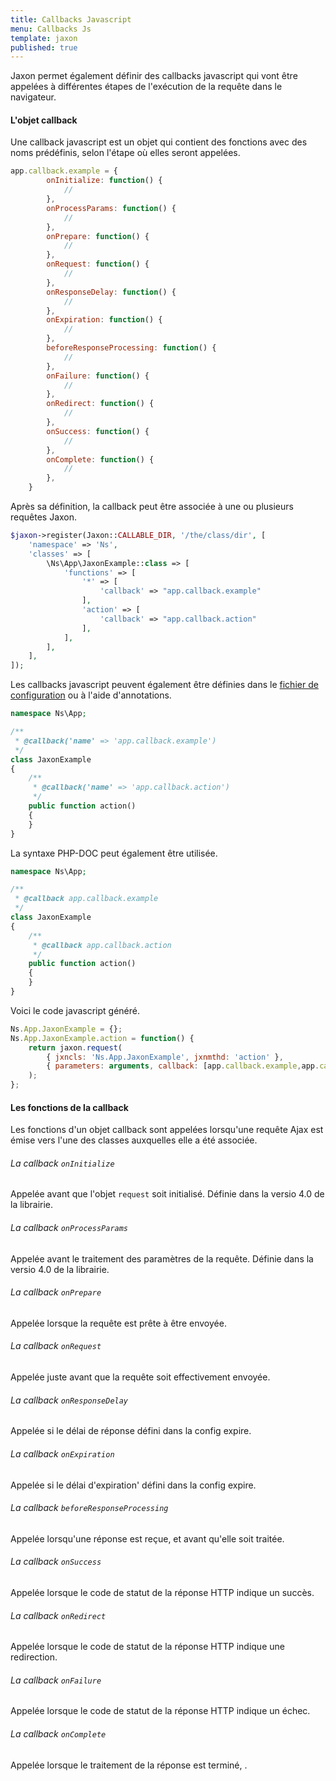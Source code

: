 ```yaml
---
title: Callbacks Javascript
menu: Callbacks Js
template: jaxon
published: true
---
```


Jaxon permet également définir des callbacks javascript qui vont être appelées à différentes étapes de l'exécution de la requête dans le navigateur.

#### L'objet callback

Une callback javascript est un objet qui contient des fonctions avec des noms prédéfinis, selon l'étape où elles seront appelées.

```javascript
app.callback.example = {
        onInitialize: function() {
            //
        },
        onProcessParams: function() {
            //
        },
        onPrepare: function() {
            //
        },
        onRequest: function() {
            //
        },
        onResponseDelay: function() {
            //
        },
        onExpiration: function() {
            //
        },
        beforeResponseProcessing: function() {
            //
        },
        onFailure: function() {
            //
        },
        onRedirect: function() {
            //
        },
        onSuccess: function() {
            //
        },
        onComplete: function() {
            //
        },
    }
```

Après sa définition, la callback peut être associée à une ou plusieurs requêtes Jaxon.

```php
$jaxon->register(Jaxon::CALLABLE_DIR, '/the/class/dir', [
    'namespace' => 'Ns',
    'classes' => [
        \Ns\App\JaxonExample::class => [
            'functions' => [
                '*' => [
                    'callback' => "app.callback.example"
                ],
                'action' => [
                    'callback' => "app.callback.action"
                ],
            ],
        ],
    ],
]);
```

Les callbacks javascript peuvent également être définies dans le [fichier de configuration](../../about/configuration.html) ou à l'aide d'annotations.

```php
namespace Ns\App;

/**
 * @callback('name' => 'app.callback.example')
 */
class JaxonExample
{
    /**
     * @callback('name' => 'app.callback.action')
     */
    public function action()
    {
    }
}
```

La syntaxe PHP-DOC peut également être utilisée.

```php
namespace Ns\App;

/**
 * @callback app.callback.example
 */
class JaxonExample
{
    /**
     * @callback app.callback.action
     */
    public function action()
    {
    }
}
```

Voici le code javascript généré.

```js
Ns.App.JaxonExample = {};
Ns.App.JaxonExample.action = function() {
    return jaxon.request(
        { jxncls: 'Ns.App.JaxonExample', jxnmthd: 'action' },
        { parameters: arguments, callback: [app.callback.example,app.callback.action] }
    );
};
```

#### Les fonctions de la callback

Les fonctions d'un objet callback sont appelées lorsqu'une requête Ajax est émise vers l'une des classes auxquelles elle a été associée.

###### La callback `onInitialize`

Appelée avant que l'objet `request` soit initialisé.
Définie dans la versio 4.0 de la librairie.

###### La callback `onProcessParams`

Appelée avant le traitement des paramètres de la requête.
Définie dans la versio 4.0 de la librairie.

###### La callback `onPrepare`

Appelée lorsque la requête est prête à être envoyée.

###### La callback `onRequest`

Appelée juste avant que la requête soit effectivement envoyée.

###### La callback `onResponseDelay`

Appelée si le délai de réponse défini dans la config expire.

###### La callback `onExpiration`

Appelée si le délai d'expiration' défini dans la config expire.

###### La callback `beforeResponseProcessing`

Appelée lorsqu'une réponse est reçue, et avant qu'elle soit traitée.

###### La callback `onSuccess`

Appelée lorsque le code de statut de la réponse HTTP indique un succès.

###### La callback `onRedirect`

Appelée lorsque le code de statut de la réponse HTTP indique une redirection.

###### La callback `onFailure`

Appelée lorsque le code de statut de la réponse HTTP indique un échec.

###### La callback `onComplete`

Appelée lorsque le traitement de la réponse est terminé, .
